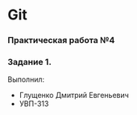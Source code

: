 # Git

### Практическая работа №4

### Задание 1.

Выполнил:

- Глущенко Дмитрий Евгеньевич
- УВП-313
